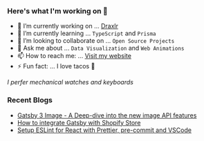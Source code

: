 ### Here's what I'm working on 👋

- 🔭 I’m currently working on ... [Draxlr](https://draxlr.com/)
- 🌱 I’m currently learning ... `TypeScript` and `Prisma`
- 👯 I’m looking to collaborate on ... `Open Source Projects`
- 💬 Ask me about ... `Data Visualization` and `Web Animations`
- 📫 How to reach me: ... [Visit my website](https://nirnejak.com)
- ⚡ Fun fact: ... I love tacos 🌮

<em>I perfer mechanical watches and keyboards</em>

### Recent Blogs

- [Gatsby 3 Image - A Deep-dive into the new image API features](https://www.inkoop.io/blog/gatsby-3-image-a-deep-dive-into-the-new-image-api-features/)
- [How to integrate Gatsby with Shopify Store](https://www.inkoop.io/blog/how-to-integrate-gatsby-with-shopify-store/)
- [Setup ESLint for React with Prettier, pre-commit and VSCode](https://www.inkoop.io/blog/setup-eslint-for-react-with-prettier-pre-commit-and-vscode/)
